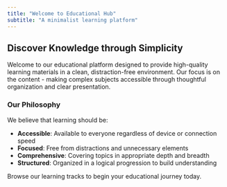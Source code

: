 ```yaml
---
title: "Welcome to Educational Hub"
subtitle: "A minimalist learning platform"
---
```


## Discover Knowledge through Simplicity

Welcome to our educational platform designed to provide high-quality learning materials in a clean, distraction-free environment. Our focus is on the content - making complex subjects accessible through thoughtful organization and clear presentation.

### Our Philosophy

We believe that learning should be:

- **Accessible**: Available to everyone regardless of device or connection speed
- **Focused**: Free from distractions and unnecessary elements
- **Comprehensive**: Covering topics in appropriate depth and breadth
- **Structured**: Organized in a logical progression to build understanding

Browse our learning tracks to begin your educational journey today.